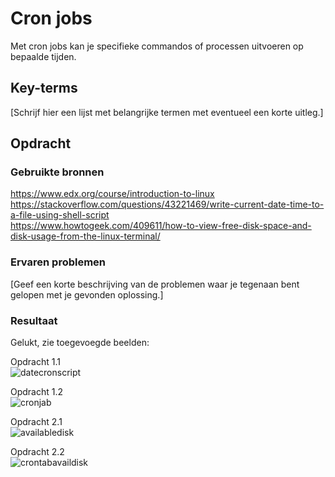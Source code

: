 # Cron jobs
Met cron jobs kan je specifieke commandos of processen uitvoeren op bepaalde tijden.

## Key-terms
[Schrijf hier een lijst met belangrijke termen met eventueel een korte uitleg.]

## Opdracht
### Gebruikte bronnen
https://www.edx.org/course/introduction-to-linux  
https://stackoverflow.com/questions/43221469/write-current-date-time-to-a-file-using-shell-script  
https://www.howtogeek.com/409611/how-to-view-free-disk-space-and-disk-usage-from-the-linux-terminal/  

### Ervaren problemen
[Geef een korte beschrijving van de problemen waar je tegenaan bent gelopen met je gevonden oplossing.]

### Resultaat
Gelukt, zie toegevoegde beelden:

Opdracht 1.1  
![datecronscript](https://user-images.githubusercontent.com/95615509/145189772-94b6fd20-fb3f-4f09-952c-0cfb9b0d504c.png)  

Opdracht 1.2  
![cronjab](https://user-images.githubusercontent.com/95615509/145189816-2f70bde6-93d7-467d-901f-86f4a8829953.png)  

Opdracht 2.1  
![availabledisk](https://user-images.githubusercontent.com/95615509/145196763-1ead64ae-8ac2-4014-84c6-14564b2b8fa9.png)  

Opdracht 2.2  
![crontabavaildisk](https://user-images.githubusercontent.com/95615509/145197823-7570770d-eef3-4745-8b51-41cd96e487d8.png)
